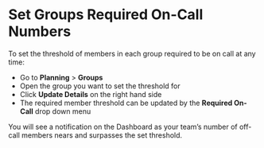 # Set Groups Required On-Call Numbers

To set the threshold of members in each group required to be on call at any time:

* Go to **Planning** > **Groups**
* Open the group you want to set the threshold for
* Click **Update Details** on the right hand side
* The required member threshold can be updated by the **Required On-Call** drop down menu

You will see a notification on the Dashboard as your team’s number of off-call members nears and surpasses the set threshold.
